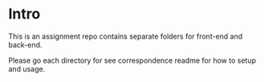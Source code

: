 # Intro
This is an assignment repo contains separate folders for front-end and back-end.

Please go each directory for see correspondence readme for how to setup and usage.
